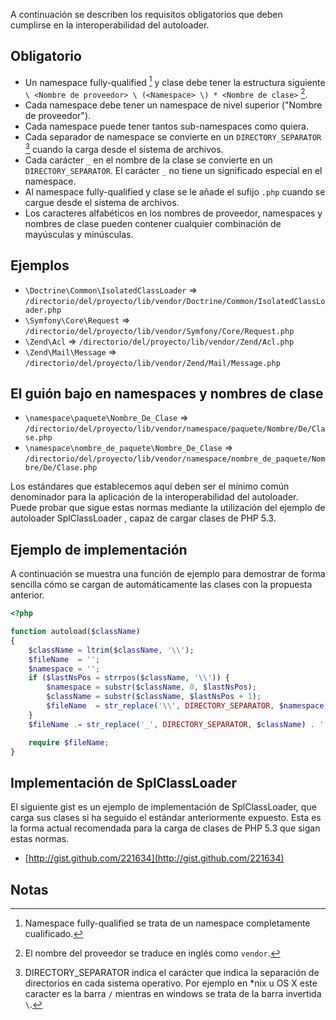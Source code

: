 A continuación se describen los requisitos obligatorios que deben cumplirse en la interoperabilidad del autoloader.

Obligatorio
-----------

* Un namespace fully-qualified [^Nota1] y clase debe tener la estructura siguiente `\ <Nombre de proveedor> \ (<Namespace> \) * <Nombre de clase>` [^Nota2].
* Cada namespace debe tener un namespace de nivel superior ("Nombre de proveedor").
* Cada namespace puede tener tantos sub-namespaces como quiera.
* Cada separador de namespace se convierte en un `DIRECTORY_SEPARATOR` [^Nota3] cuando la carga desde el sistema de archivos.
* Cada carácter `_` en el nombre de la clase se convierte en un `DIRECTORY_SEPARATOR`. El carácter `_` no tiene un significado especial en el namespace.
* Al namespace fully-qualified y clase se le añade el sufijo `.php` cuando se cargue desde el sistema de archivos.
* Los caracteres alfabéticos en los nombres de proveedor, namespaces y nombres de clase pueden contener cualquier combinación de mayúsculas y minúsculas.

Ejemplos
----------

* `\Doctrine\Common\IsolatedClassLoader` => `/directorio/del/proyecto/lib/vendor/Doctrine/Common/IsolatedClassLoader.php`
* `\Symfony\Core\Request` => `/directorio/del/proyecto/lib/vendor/Symfony/Core/Request.php`
* `\Zend\Acl` => `/directorio/del/proyecto/lib/vendor/Zend/Acl.php`
* `\Zend\Mail\Message` => `/directorio/del/proyecto/lib/vendor/Zend/Mail/Message.php`

El guión bajo en namespaces y nombres de clase
--------------------------------------------------------

* `\namespace\paquete\Nombre_De_Clase` => `/directorio/del/proyecto/lib/vendor/namespace/paquete/Nombre/De/Clase.php`
* `\namespace\nombre_de_paquete\Nombre_De_Clase` => `/directorio/del/proyecto/lib/vendor/namespace/nombre_de_paquete/Nombre/De/Clase.php`

Los estándares que establecemos aquí deben ser el mínimo común denominador para la aplicación de la interoperabilidad del autoloader. Puede probar que sigue estas normas mediante la utilización del ejemplo de autoloader SplClassLoader , capaz de cargar clases de PHP 5.3.

Ejemplo de implementación
----------------------------

A continuación se muestra una función de ejemplo para demostrar de forma sencilla cómo se cargan de automáticamente las clases con la propuesta anterior.
```php
<?php

function autoload($className)
{
    $className = ltrim($className, '\\');
    $fileName  = '';
    $namespace = '';
    if ($lastNsPos = strrpos($className, '\\')) {
        $namespace = substr($className, 0, $lastNsPos);
        $className = substr($className, $lastNsPos + 1);
        $fileName  = str_replace('\\', DIRECTORY_SEPARATOR, $namespace) . DIRECTORY_SEPARATOR;
    }
    $fileName .= str_replace('_', DIRECTORY_SEPARATOR, $className) . '.php';

    require $fileName;
}
```

Implementación de SplClassLoader
------------------------------------

El siguiente gist es un ejemplo de implementación de SplClassLoader, que carga sus clases si ha seguido el estándar anteriormente expuesto. Esta es la forma actual recomendada para la carga de clases de PHP 5.3 que sigan estas normas.

* [http://gist.github.com/221634](http://gist.github.com/221634)

Notas
------

[^Nota1]: Namespace fully-qualified se trata de un namespace completamente cualificado.
[^Nota2]: El nombre del proveedor se traduce en inglés como `vendor`.
[^Nota3]: DIRECTORY_SEPARATOR indica el carácter que indica la separación de directorios en cada sistema operativo. Por ejemplo en *nix u OS X este caracter es la barra `/` mientras en windows se trata de la barra invertida `\`.